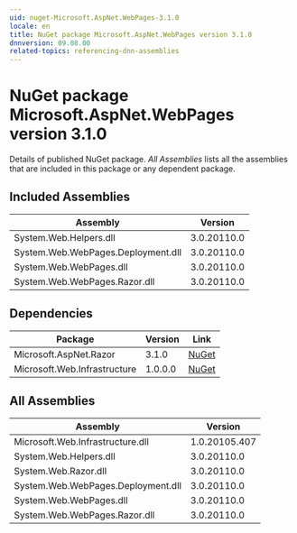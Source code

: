 ```yaml
---
uid: nuget-Microsoft.AspNet.WebPages-3.1.0
locale: en
title: NuGet package Microsoft.AspNet.WebPages version 3.1.0
dnnversion: 09.08.00
related-topics: referencing-dnn-assemblies
---
```


# NuGet package Microsoft.AspNet.WebPages version 3.1.0
Details of published NuGet package.
*All Assemblies* lists all the assemblies that are included in this package or any dependent package.

## Included Assemblies

|Assembly|Version|
|---|---|
|System.Web.Helpers.dll|3.0.20110.0|
|System.Web.WebPages.Deployment.dll|3.0.20110.0|
|System.Web.WebPages.dll|3.0.20110.0|
|System.Web.WebPages.Razor.dll|3.0.20110.0|

## Dependencies

|Package|Version|Link|
|---|---|---|
|Microsoft.AspNet.Razor|3.1.0|[NuGet](https://www.nuget.org/packages/Microsoft.AspNet.Razor/3.1.0)|
|Microsoft.Web.Infrastructure|1.0.0.0|[NuGet](https://www.nuget.org/packages/Microsoft.Web.Infrastructure/1.0.0.0)|

## All Assemblies

|Assembly|Version|
|---|---|
|Microsoft.Web.Infrastructure.dll|1.0.20105.407|
|System.Web.Helpers.dll|3.0.20110.0|
|System.Web.Razor.dll|3.0.20110.0|
|System.Web.WebPages.Deployment.dll|3.0.20110.0|
|System.Web.WebPages.dll|3.0.20110.0|
|System.Web.WebPages.Razor.dll|3.0.20110.0|

